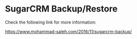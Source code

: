 # SugarCRM Backup/Restore

Check the following link for more information:

https://www.mohammad-saleh.com/2016/11/sugarcrm-backup/
